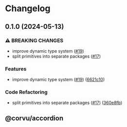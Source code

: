 # Changelog

## 0.1.0 (2024-05-13)


### ⚠ BREAKING CHANGES

* improve dynamic type system ([#19](https://github.com/corvudev/corvu/issues/19))
* split primitives into separate packages ([#17](https://github.com/corvudev/corvu/issues/17))

### Features

* improve dynamic type system ([#19](https://github.com/corvudev/corvu/issues/19)) ([6621c10](https://github.com/corvudev/corvu/commit/6621c10abb4d6c740c6f489502bd9a6e4d4a2fa2))


### Code Refactoring

* split primitives into separate packages ([#17](https://github.com/corvudev/corvu/issues/17)) ([360e8fb](https://github.com/corvudev/corvu/commit/360e8fb040c54ebd542dc244a5e10a7784e4388b))

## @corvu/accordion
